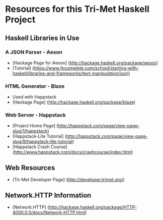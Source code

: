 # Resources for this Tri-Met Haskell Project
## Haskell Libraries in Use
### A JSON Parser - Aeson
* [Hackage Page for Aeson] (http://hackage.haskell.org/package/aeson)
* [Tutorial] (https://www.fpcomplete.com/school/starting-with-haskell/libraries-and-frameworks/text-manipulation/json)

### HTML Generator - Blaze
* Used with Happstack
* [Hackage Page] (http://hackage.haskell.org/package/blaze)

### Web Server - Happstack
* [Project Home Page] (http://happstack.com/page/view-page-slug/1/happstack)
* [Happstack-Lite Tutorial] (http://happstack.com/page/view-page-slug/9/happstack-lite-tutorial)
* [Happstack Crash Course] (http://www.happstack.com/docs/crashcourse/index.html)

## Web Resources
* [Tri-Met Developer Page] (http://developer.trimet.org/)

## Network.HTTP Information
* [Network.HTTP] (http://hackage.haskell.org/package/HTTP-4000.0.5/docs/Network-HTTP.html)

